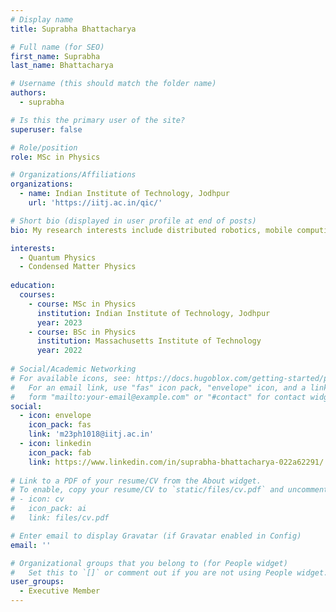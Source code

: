 ```yaml
---
# Display name
title: Suprabha Bhattacharya

# Full name (for SEO)
first_name: Suprabha
last_name: Bhattacharya

# Username (this should match the folder name)
authors:
  - suprabha

# Is this the primary user of the site?
superuser: false

# Role/position
role: MSc in Physics

# Organizations/Affiliations
organizations:
  - name: Indian Institute of Technology, Jodhpur
    url: 'https://iitj.ac.in/qic/'

# Short bio (displayed in user profile at end of posts)
bio: My research interests include distributed robotics, mobile computing and programmable matter.

interests:
  - Quantum Physics
  - Condensed Matter Physics
 
education:
  courses:
    - course: MSc in Physics
      institution: Indian Institute of Technology, Jodhpur
      year: 2023
    - course: BSc in Physics
      institution: Massachusetts Institute of Technology
      year: 2022
    
# Social/Academic Networking
# For available icons, see: https://docs.hugoblox.com/getting-started/page-builder/#icons
#   For an email link, use "fas" icon pack, "envelope" icon, and a link in the
#   form "mailto:your-email@example.com" or "#contact" for contact widget.
social:
  - icon: envelope
    icon_pack: fas
    link: 'm23ph1018@iitj.ac.in'
  - icon: linkedin
    icon_pack: fab
    link: https://www.linkedin.com/in/suprabha-bhattacharya-022a62291/
 
# Link to a PDF of your resume/CV from the About widget.
# To enable, copy your resume/CV to `static/files/cv.pdf` and uncomment the lines below.
# - icon: cv
#   icon_pack: ai
#   link: files/cv.pdf

# Enter email to display Gravatar (if Gravatar enabled in Config)
email: ''

# Organizational groups that you belong to (for People widget)
#   Set this to `[]` or comment out if you are not using People widget.
user_groups:
  - Executive Member
---
```


